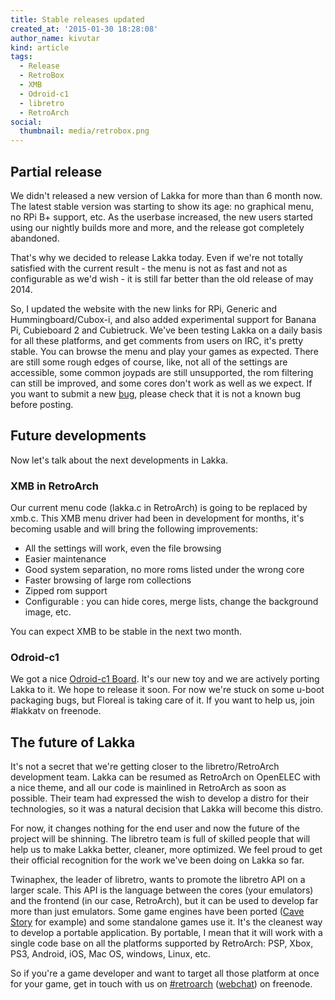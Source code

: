 ```yaml
---
title: Stable releases updated
created_at: '2015-01-30 18:28:08'
author_name: kivutar
kind: article
tags:
  - Release
  - RetroBox
  - XMB
  - Odroid-c1
  - libretro
  - RetroArch
social:
  thumbnail: media/retrobox.png
---
```


## Partial release

We didn't released a new version of Lakka for more than than 6 month now. The latest stable version was starting to show its age: no graphical menu, no RPi B+ support, etc. As the userbase increased, the new users started using our nightly builds more and more, and the release got completely abandoned.

That's why we decided to release Lakka today. Even if we're not totally satisfied with the current result - the menu is not as fast and not as configurable as we'd wish - it is still far better than the old release of may 2014.

So, I updated the website with the new links for RPi, Generic and Hummingboard/Cubox-i, and also added experimental support for Banana Pi, Cubieboard 2 and Cubietruck. We've been testing Lakka on a daily basis for all these platforms, and get comments from users on IRC, it's pretty stable. You can browse the menu and play your games as expected. There are still some rough edges of course, like, not all of the settings are accessible, some common joypads are still unsupported, the rom filtering can still be improved, and some cores don't work as well as we expect. If you want to submit a new [bug](https://github.com/libretro/Lakka/issues), please check that it is not a known bug before posting.

## Future developments

Now let's talk about the next developments in Lakka.

### XMB in RetroArch

Our current menu code (lakka.c in RetroArch) is going to be replaced by xmb.c. This XMB menu driver had been in development for months, it's becoming usable and will bring the following improvements:

 * All the settings will work, even the file browsing
 * Easier maintenance
 * Good system separation, no more roms listed under the wrong core
 * Faster browsing of large rom collections
 * Zipped rom support
 * Configurable : you can hide cores, merge lists, change the background image, etc.

You can expect XMB to be stable in the next two month.

### Odroid-c1

We got a nice [Odroid-c1 Board](/articles/2015/01/20/new-hardware-odroid-c1/). It's our new toy and we are actively porting Lakka to it. We hope to release it soon. For now we're stuck on some u-boot packaging bugs, but Floreal is taking care of it. If you want to help us, join #lakkatv on freenode.

## The future of Lakka

It's not a secret that we're getting closer to the libretro/RetroArch development team. Lakka can be resumed as RetroArch on OpenELEC with a nice theme, and all our code is mainlined in RetroArch as soon as possible. Their team had expressed the wish to develop a distro for their technologies, so it was a natural decision that Lakka will become this distro.

For now, it changes nothing for the end user and now the future of the project will be shinning. The libretro team is full of skilled people that will help us to make Lakka better, cleaner, more optimized. We feel proud to get their official recognition for the work we've been doing on Lakka so far.

Twinaphex, the leader of libretro, wants to promote the libretro API on a larger scale. This API is the language between the cores (your emulators) and the frontend (in our case, RetroArch), but it can be used to develop far more than just emulators. Some game engines have been ported ([Cave Story](http://www.cavestory.org/) for example) and some standalone games use it. It's the cleanest way to develop a portable application. By portable, I mean that it will work with a single code base on all the platforms supported by RetroArch: PSP, Xbox, PS3, Android, iOS, Mac OS, windows, Linux, etc.

So if you're a game developer and want to target all those platform at once for your game, get in touch with us on [#retroarch](irc://irc.freenode.net/#retroarch) ([webchat](https://webchat.freenode.net/?channels=retroarch)) on freenode.
